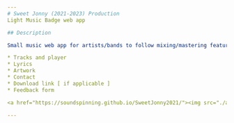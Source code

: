 ```yaml
---
# Sweet Jonny (2021-2023) Production
Light Music Badge web app

## Description

Small music web app for artists/bands to follow mixing/mastering featuring:

* Tracks and player
* Lyrics
* Artwork
* Contact
* Download link [ if applicable ]
* Feedback form

<a href="https://soundspinning.github.io/SweetJonny2021/"><img src="./assets/Music-Badge-sm.jpg" alt="Sweet Jonny Music Badge"></a>

---
```

